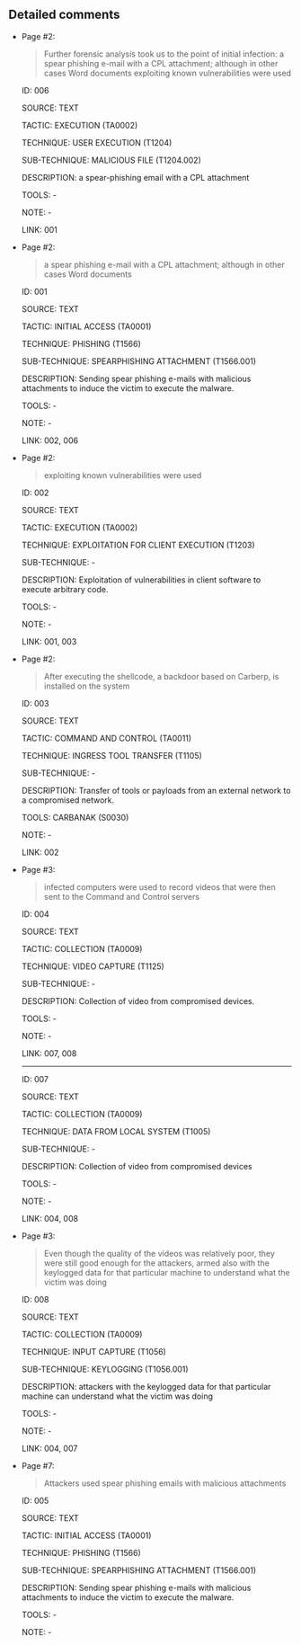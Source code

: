 ## Detailed comments

 * Page #2:
   > Further forensic analysis took us to the point of initial infection: a spear phishing e-mail with a CPL attachment; although in other cases Word documents exploiting known vulnerabilities were used

   ID: 006

   SOURCE: TEXT

   TACTIC: EXECUTION (TA0002)

   TECHNIQUE: USER EXECUTION (T1204)

   SUB-TECHNIQUE: MALICIOUS FILE (T1204.002)

   DESCRIPTION: a spear-phishing email with a CPL attachment

   TOOLS: -

   NOTE: -

   LINK: 001

 * Page #2:
   > a spear phishing e-mail with a CPL attachment; although in other cases Word documents

   ID: 001

   SOURCE: TEXT

   TACTIC: INITIAL ACCESS (TA0001)

   TECHNIQUE: PHISHING (T1566)

   SUB-TECHNIQUE: SPEARPHISHING ATTACHMENT (T1566.001)

   DESCRIPTION: Sending spear phishing e-mails with malicious attachments to induce the victim to execute the malware.

   TOOLS: -

   NOTE: -

   LINK: 002, 006

 * Page #2:
   > exploiting known vulnerabilities were used

   ID: 002

   SOURCE: TEXT

   TACTIC: EXECUTION (TA0002)

   TECHNIQUE: EXPLOITATION FOR CLIENT EXECUTION (T1203)

   SUB-TECHNIQUE: -

   DESCRIPTION: Exploitation of vulnerabilities in client software to execute arbitrary code.

   TOOLS: -

   NOTE: -

   LINK: 001, 003

 * Page #2:
   > After executing the shellcode, a backdoor based on Carberp, is installed on the system

   ID: 003

   SOURCE: TEXT

   TACTIC: COMMAND AND CONTROL (TA0011)

   TECHNIQUE: INGRESS TOOL TRANSFER (T1105)

   SUB-TECHNIQUE: -

   DESCRIPTION: Transfer of tools or payloads from an external network to a compromised network.

   TOOLS: CARBANAK (S0030)

   NOTE: -

   LINK: 002

 * Page #3:
   > infected computers were used to record videos that were then sent to the Command and Control servers

   ID: 004

   SOURCE: TEXT

   TACTIC: COLLECTION (TA0009)

   TECHNIQUE: VIDEO CAPTURE (T1125)

   SUB-TECHNIQUE: -

   DESCRIPTION: Collection of video from compromised devices.

   TOOLS: -

   NOTE: -

   LINK: 007, 008

   ---

   ID: 007

   SOURCE: TEXT

   TACTIC: COLLECTION (TA0009)

   TECHNIQUE: DATA FROM LOCAL SYSTEM (T1005)

   SUB-TECHNIQUE: -

   DESCRIPTION: Collection of video from compromised devices

   TOOLS:  -

   NOTE: -

   LINK: 004, 008

 * Page #3:
   > Even though the quality of the videos was relatively poor, they were still good enough for the attackers, armed also with the keylogged data for that particular machine to understand what the victim was doing

   ID: 008

   SOURCE: TEXT

   TACTIC: COLLECTION (TA0009)

   TECHNIQUE: INPUT CAPTURE (T1056)

   SUB-TECHNIQUE: KEYLOGGING (T1056.001)

   DESCRIPTION: attackers with the keylogged data for that particular machine can understand what the victim was doing

   TOOLS:  - 

   NOTE: -

   LINK: 004, 007

 * Page #7:
   > Attackers used spear phishing emails with malicious attachments

   ID: 005

   SOURCE: TEXT

   TACTIC: INITIAL ACCESS (TA0001)

   TECHNIQUE: PHISHING (T1566)

   SUB-TECHNIQUE: SPEARPHISHING ATTACHMENT (T1566.001)

   DESCRIPTION: Sending spear phishing e-mails with malicious attachments to induce the victim to execute the malware.

   TOOLS: -

   NOTE: -

